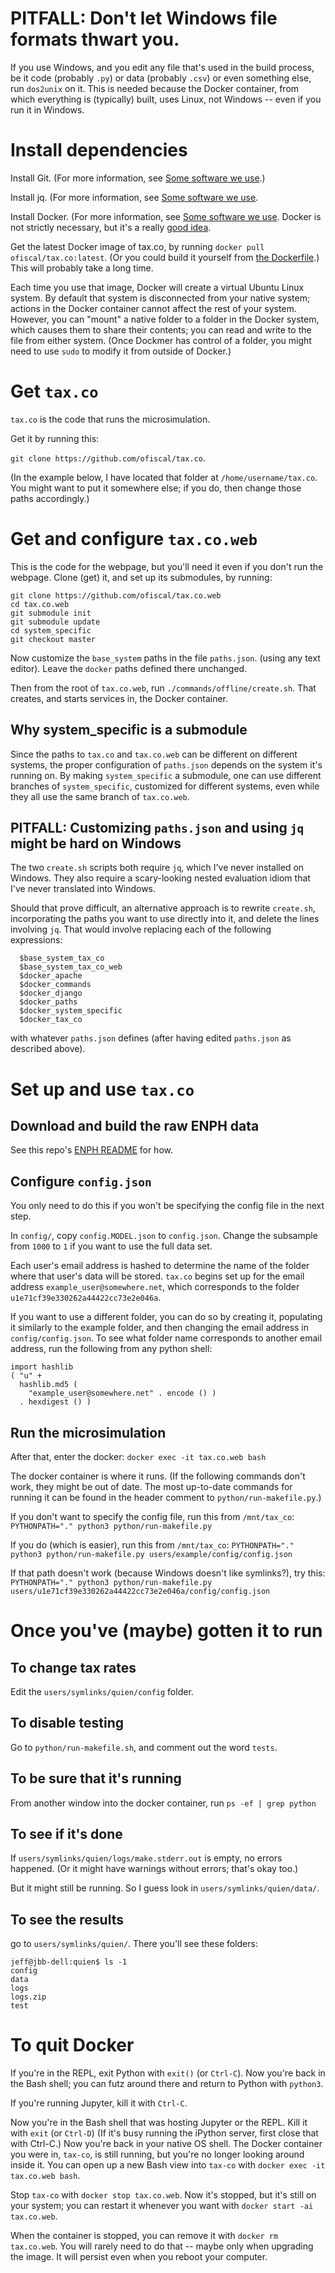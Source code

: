 # PITFALL: Don't let Windows file formats thwart you.

If you use Windows,
and you edit any file that's used in the build process,
be it code (probably `.py`) or data (probably `.csv`)
or even something else,
run `dos2unix` on it.
This is needed because the Docker container,
from which everything is (typically) built,
uses Linux, not Windows -- even if you run it in Windows.

# Install dependencies

Install Git.
(For more information, see [Some software we use](Some-software-we-use.md).)

Install jq.
(For more information, see [Some software we use](Some-software-we-use.md).

Install Docker.
(For more information, see [Some software we use](Some-software-we-use.md).
Docker is not strictly necessary,
but it's a really [good idea](Why-to-use-Docker.md).

Get the latest Docker image of tax.co,
by running `docker pull ofiscal/tax.co:latest`.
(Or you could build it yourself from [the Dockerfile](../docker/Dockerfile).)
This will probably take a long time.

Each time you use that image,
Docker will create a virtual Ubuntu Linux system.
By default that system is disconnected from your native system;
actions in the Docker container cannot affect the rest of your system.
However, you can "mount" a native folder to a folder in the Docker system,
which causes them to share their contents;
you can read and write to the file from either system.
(Once Dockmer has control of a folder,
you might need to use `sudo` to modify it from outside of Docker.)

# Get `tax.co`

`tax.co` is the code that runs the microsimulation.

Get it by running this:

`git clone https://github.com/ofiscal/tax.co`.

(In the example below, I have located that folder at
`/home/username/tax.co`.
You might want to put it somewhere else;
if you do, then change those paths accordingly.)

# Get and configure `tax.co.web`

This is the code for the webpage,
but you'll need it even if you don't run the webpage.
Clone (get) it, and set up its submodules, by running:

```
git clone https://github.com/ofiscal/tax.co.web
cd tax.co.web
git submodule init
git submodule update
cd system_specific
git checkout master
```

Now customize the `base_system` paths in the file `paths.json`.
(using any text editor).
Leave the `docker` paths defined there unchanged.

Then from the root of `tax.co.web`,
run `./commands/offline/create.sh`.
That creates, and starts services in, the Docker container.

## Why system_specific is a submodule

Since the paths to `tax.co` and `tax.co.web`
can be different on different systems,
the proper configuration of `paths.json`
depends on the system it's running on.
By making `system_specific` a submodule,
one can use different branches of `system_specific`,
customized for different systems,
even while they all use the same branch of `tax.co.web`.

## PITFALL: Customizing `paths.json` and using `jq` might be hard on Windows

The two `create.sh` scripts both require `jq`,
which I've never installed on Windows.
They also require a scary-looking nested evaluation idiom
that I've never translated into Windows.

Should that prove difficult,
an alternative approach is to rewrite `create.sh`,
incorporating the paths you want to use directly into it,
and delete the lines involving `jq`.
That would involve replacing each of the following expressions:

```
  $base_system_tax_co
  $base_system_tax_co_web
  $docker_apache
  $docker_commands
  $docker_django
  $docker_paths
  $docker_system_specific
  $docker_tax_co
```

with whatever `paths.json` defines
(after having edited `paths.json` as described above).

# Set up and use `tax.co`

## Download and build the raw ENPH data

See this repo's [ENPH README](../data/enph-2017/README.md) for how.

## Configure `config.json`

You only need to do this if you won't be specifying the config file in the next step.

In `config/`, copy `config.MODEL.json` to `config.json`.
Change the subsample from `1000` to `1`
if you want to use the full data set.

Each user's email address is hashed to determine the name of the folder
where that user's data will be stored.
`tax.co` begins set up for the email address
`example_user@somewhere.net`, which corresponds to the folder
`u1e71cf39e330262a44422cc73e2e046a`.

If you want to use a different folder,
you can do so by creating it,
populating it similarly to the example folder,
and then changing the email address in `config/config.json`.
To see what folder name corresponds to another email address,
run the following from any python shell:
```
import hashlib
( "u" +
  hashlib.md5 (
    "example_user@somewhere.net" . encode () )
  . hexdigest () )
```

## Run the microsimulation

After that, enter the docker:
  `docker exec -it tax.co.web bash`

The docker container is where it runs.
(If the following commands don't work, they might be out of date.
The most up-to-date commands for running it can be found
in the header comment to `python/run-makefile.py`.)

If you don't want to specify the config file,
run this from `/mnt/tax_co`:
  `PYTHONPATH="." python3 python/run-makefile.py`

If you do (which is easier),
run this from `/mnt/tax_co`:
  `PYTHONPATH="." python3 python/run-makefile.py users/example/config/config.json`

If that path doesn't work (because Windows doesn't like symlinks?),
try this:
  `PYTHONPATH="." python3 python/run-makefile.py users/u1e71cf39e330262a44422cc73e2e046a/config/config.json`

# Once you've (maybe) gotten it to run

## To change tax rates

Edit the `users/symlinks/quien/config` folder.

## To disable testing

Go to `python/run-makefile.sh`,
and comment out the word `tests`.

## To be sure that it's running

From another window into the docker container,
run `ps -ef | grep python`

## To see if it's done

If `users/symlinks/quien/logs/make.stderr.out` is empty,
no errors happened.
(Or it might have warnings without errors; that's okay too.)

But it might still be running.
So I guess look in `users/symlinks/quien/data/`.

## To see the results

go to `users/symlinks/quien/`.
There you'll see these folders:
```
jeff@jbb-dell:quien$ ls -1
config
data
logs
logs.zip
test
```

# To quit Docker

If you're in the REPL, exit Python with `exit()` (or `Ctrl-C`).
Now you're back in the Bash shell;
you can futz around there and return to Python with `python3`.

If you're running Jupyter, kill it with `Ctrl-C`.

Now you're in the Bash shell that was hosting Jupyter or the REPL.
Kill it with `exit` (or `Ctrl-D`)
(If it's busy running the iPython server, first close that with Ctrl-C.)
Now you're back in your native OS shell.
The Docker container you were in, `tax-co`, is still running,
but you're no longer looking around inside it.
You can open up a new Bash view into `tax-co`
with `docker exec -it tax.co.web bash`.

Stop `tax-co` with `docker stop tax.co.web`. Now it's stopped,
but it's still on your system;
you can restart it whenever you want with `docker start -ai tax.co.web`.

When the container is stopped,
you can remove it with `docker rm tax.co.web`.
You will rarely need to do that -- maybe only when upgrading the image.
It will persist even when you reboot your computer.
